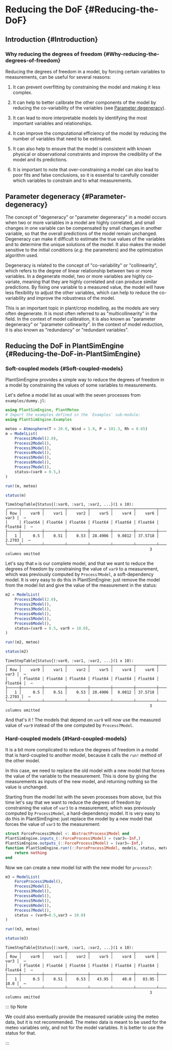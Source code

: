 
# Reducing the DoF {#Reducing-the-DoF}

## Introduction {#Introduction}

### Why reducing the degrees of freedom {#Why-reducing-the-degrees-of-freedom}

Reducing the degrees of freedom in a model, by forcing certain variables to measurements, can be useful for several reasons:
1. It can prevent overfitting by constraining the model and making it less complex.
  
1. It can help to better calibrate the other components of the model by reducing the co-variability of the variables (see [Parameter degeneracy](/reducing_dof#Parameter-degeneracy)).
  
1. It can lead to more interpretable models by identifying the most important variables and relationships.
  
1. It can improve the computational efficiency of the model by reducing the number of variables that need to be estimated.
  
1. It can also help to ensure that the model is consistent with known physical or observational constraints and improve the credibility of the model and its predictions.
  
1. It is important to note that over-constraining a model can also lead to poor fits and false conclusions, so it is essential to carefully consider which variables to constrain and to what measurements.
  

## Parameter degeneracy {#Parameter-degeneracy}

The concept of &quot;degeneracy&quot; or &quot;parameter degeneracy&quot; in a model occurs when two or more variables in a model are highly correlated, and small changes in one variable can be compensated by small changes in another variable, so that the overall predictions of the model remain unchanged. Degeneracy can make it difficult to estimate the true values of the variables and to determine the unique solutions of the model. It also makes the model sensitive to the initial conditions (_e.g._ the parameters) and the optimization algorithm used.

Degeneracy is related to the concept of &quot;co-variability&quot; or &quot;collinearity&quot;, which refers to the degree of linear relationship between two or more variables. In a degenerate model, two or more variables are highly co-variate, meaning that they are highly correlated and can produce similar predictions. By fixing one variable to a measured value, the model will have less flexibility to adjust the other variables, which can help to reduce the co-variability and improve the robustness of the model.

This is an important topic in plant/crop modelling, as the models are very often degenerate. It is most often referred to as &quot;multicollinearity&quot; in the field. In the context of model calibration, it is also known as &quot;parameter degeneracy&quot; or &quot;parameter collinearity&quot;. In the context of model reduction, it is also known as &quot;redundancy&quot; or &quot;redundant variables&quot;.

## Reducing the DoF in PlantSimEngine {#Reducing-the-DoF-in-PlantSimEngine}

### Soft-coupled models {#Soft-coupled-models}

PlantSimEngine provides a simple way to reduce the degrees of freedom in a model by constraining the values of some variables to measurements.

Let&#39;s define a model list as usual with the seven processes from `examples/dummy.jl`:

```julia
using PlantSimEngine, PlantMeteo
# Import the examples defined in the `Examples` sub-module:
using PlantSimEngine.Examples

meteo = Atmosphere(T = 20.0, Wind = 1.0, P = 101.3, Rh = 0.65)
m = ModelList(
    Process1Model(2.0),
    Process2Model(),
    Process3Model(),
    Process4Model(),
    Process5Model(),
    Process6Model(),
    Process7Model(),
    status=(var0 = 0.5,)
)

run!(m, meteo)

status(m)
```


```
TimeStepTable{Status{(:var0, :var1, :var2, ...}(1 x 10):
╭─────┬─────────┬─────────┬─────────┬─────────┬─────────┬─────────┬─────────┬───
│ Row │    var0 │    var1 │    var2 │    var5 │    var4 │    var6 │    var3 │  ⋯
│     │ Float64 │ Float64 │ Float64 │ Float64 │ Float64 │ Float64 │ Float64 │  ⋯
├─────┼─────────┼─────────┼─────────┼─────────┼─────────┼─────────┼─────────┼───
│   1 │     0.5 │    0.51 │    0.53 │ 28.4906 │  9.0812 │ 37.5718 │  2.2703 │  ⋯
╰─────┴─────────┴─────────┴─────────┴─────────┴─────────┴─────────┴─────────┴───
                                                               3 columns omitted

```


Let&#39;s say that `m` is our complete model, and that we want to reduce the degrees of freedom by constraining the value of `var9` to a measurement, which was previously computed by `Process7Model`, a soft-dependency model. It is very easy to do this in PlantSimEngine: just remove the model from the model list and give the value of the measurement in the status:

```julia
m2 = ModelList(
    Process1Model(2.0),
    Process2Model(),
    Process3Model(),
    Process4Model(),
    Process5Model(),
    Process6Model(),
    status=(var0 = 0.5, var9 = 10.0),
)

run!(m2, meteo)

status(m2)
```


```
TimeStepTable{Status{(:var0, :var1, :var2, ...}(1 x 10):
╭─────┬─────────┬─────────┬─────────┬─────────┬─────────┬─────────┬─────────┬───
│ Row │    var0 │    var1 │    var2 │    var5 │    var4 │    var6 │    var3 │  ⋯
│     │ Float64 │ Float64 │ Float64 │ Float64 │ Float64 │ Float64 │ Float64 │  ⋯
├─────┼─────────┼─────────┼─────────┼─────────┼─────────┼─────────┼─────────┼───
│   1 │     0.5 │    0.51 │    0.53 │ 28.4906 │  9.0812 │ 37.5718 │  2.2703 │  ⋯
╰─────┴─────────┴─────────┴─────────┴─────────┴─────────┴─────────┴─────────┴───
                                                               3 columns omitted

```


And that&#39;s it ! The models that depend on `var9` will now use the measured value of `var9` instead of the one computed by `Process7Model`.

### Hard-coupled models {#Hard-coupled-models}

It is a bit more complicated to reduce the degrees of freedom in a model that is hard-coupled to another model, because it calls the `run!` method of the other model.

In this case, we need to replace the old model with a new model that forces the value of the variable to the measurement. This is done by giving the measurements as inputs of the new model, and returning nothing so the value is unchanged. 

Starting from the model list with the seven processes from above, but this time let&#39;s say that we want to reduce the degrees of freedom by constraining the value of `var3` to a measurement, which was previously computed by `Process1Model`, a hard-dependency model. It is very easy to do this in PlantSimEngine: just replace the model by a new model that forces the value of `var3` to the measurement:

```julia
struct ForceProcess1Model <: AbstractProcess1Model end
PlantSimEngine.inputs_(::ForceProcess1Model) = (var3=-Inf,)
PlantSimEngine.outputs_(::ForceProcess1Model) = (var3=-Inf,)
function PlantSimEngine.run!(::ForceProcess1Model, models, status, meteo, constants=nothing, extra=nothing)
    return nothing
end
```


Now we can create a new model list with the new model for `process7`:

```julia
m3 = ModelList(
    ForceProcess1Model(),
    Process2Model(),
    Process3Model(),
    Process4Model(),
    Process5Model(),
    Process6Model(),
    Process7Model(),
    status = (var0=0.5,var3 = 10.0)
)

run!(m3, meteo)

status(m3)
```


```
TimeStepTable{Status{(:var0, :var1, :var2, ...}(1 x 10):
╭─────┬─────────┬─────────┬─────────┬─────────┬─────────┬─────────┬─────────┬───
│ Row │    var0 │    var1 │    var2 │    var5 │    var4 │    var6 │    var3 │  ⋯
│     │ Float64 │ Float64 │ Float64 │ Float64 │ Float64 │ Float64 │ Float64 │  ⋯
├─────┼─────────┼─────────┼─────────┼─────────┼─────────┼─────────┼─────────┼───
│   1 │     0.5 │    0.51 │    0.53 │   43.95 │    40.0 │   83.95 │    10.0 │  ⋯
╰─────┴─────────┴─────────┴─────────┴─────────┴─────────┴─────────┴─────────┴───
                                                               3 columns omitted

```


::: tip Note

We could also eventually provide the measured variable using the meteo data, but it is not recommended. The meteo data is meant to be used for the meteo variables only, and not for the model variables. It is better to use the status for that.

:::
